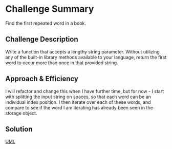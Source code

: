 # Challenge Summary
Find the first repeated word in a book.

## Challenge Description
Write a function that accepts a lengthy string parameter.
Without utilizing any of the built-in library methods available to your language, return the first word to occur more than once in that provided string.

## Approach & Efficiency
I will refactor and change this when I have further time, but for now - I start with splitting the input string on spaces, so that each word can be an individual index position. I then iterate over each of these words, and compare to see if the word I am iterating has already been seen in the storage object.

## Solution
[UML](../assets/repeated-word.jpg)